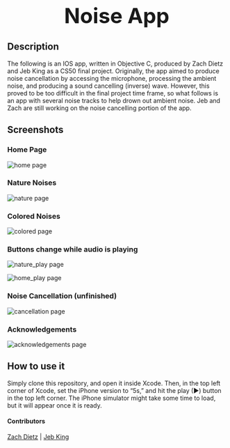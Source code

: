 <p align="center">
<b><font size="16"> Noise App</font></b>
</p>


## Description

The following is an IOS app, written in Objective C, produced by Zach Dietz and Jeb King as a CS50 final project. Originally, the app aimed to produce noise cancellation by accessing the microphone, processing the ambient noise, and producing a sound cancelling (inverse) wave. However, this proved to be too difficult in the final project time frame, so what follows is an app with several noise tracks to help drown out ambient noise. Jeb and Zach are still working on the noise cancelling portion of the app.

## Screenshots

### Home Page
![home page](https://raw.githubusercontent.com/zachdietz1/noise_app/master/assets/home.png)

### Nature Noises
![nature page](https://raw.githubusercontent.com/zachdietz1/noise_app/master/assets/nature.png)

### Colored Noises
![colored page](https://raw.githubusercontent.com/zachdietz1/noise_app/master/assets/colored.png)

### Buttons change while audio is playing
![nature_play page](https://raw.githubusercontent.com/zachdietz1/noise_app/master/assets/nature_play.png)

![home_play page](https://raw.githubusercontent.com/zachdietz1/noise_app/master/assets/home_play.png)

### Noise Cancellation (unfinished)
![cancellation page](https://raw.githubusercontent.com/zachdietz1/noise_app/master/assets/cancellation.png)

### Acknowledgements
![acknowledgements page](https://raw.githubusercontent.com/zachdietz1/noise_app/master/assets/acknowledgements.png)

## How to use it

Simply clone this repository, and open it inside Xcode. Then, in the top left corner of Xcode, set the iPhone version to “5s,” and hit the play (▶) button in the top left corner. The iPhone simulator might take some time to load, but it will appear once it is ready.

#### Contributors
<a href="https://github.com/zachdietz1">Zach Dietz</a> |
<a href="https://github.com/jacqquot">Jeb King</a>
